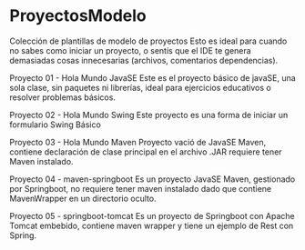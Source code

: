 # ProyectosModelo
Colección de plantillas de modelo de proyectos 
Esto es ideal para cuando no sabes como iniciar un proyecto, o sentís que el IDE te genera demasiadas cosas innecesarias (archivos, comentarios dependencias).


Proyecto 01 - Hola Mundo JavaSE
	Este es el proyecto básico de javaSE, una sola clase, sin paquetes ni librerías, ideal para ejercicios educativos o resolver problemas básicos.

Proyecto 02 - Hola Mundo Swing
	Este proyecto es una forma de iniciar un formulario Swing Básico

Proyecto 03 - Hola Mundo Maven
	Proyecto vació de JavaSE Maven, contiene declaración de clase principal en el archivo .JAR requiere tener Maven instalado.
	
Proyecto 04 - maven-springboot
	Es un proyecto JavaSE Maven, gestionado por Springboot, no requiere tener maven instalado dado que contiene MavenWrapper en un directorio oculto.
	
Proyecto 05 - springboot-tomcat
	Es un proyecto de Springboot con Apache Tomcat embebido, contiene maven wrapper y tiene un ejemplo de Rest con Spring.

	

